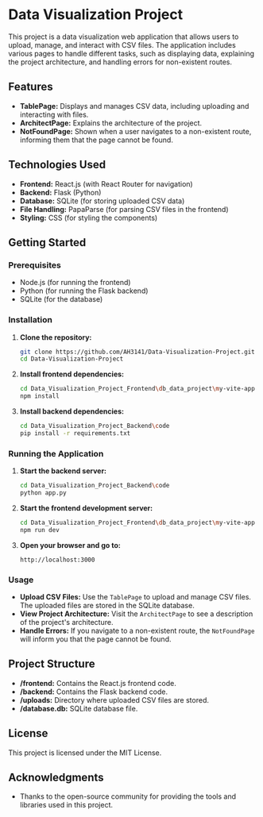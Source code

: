 # Data Visualization Project

This project is a data visualization web application that allows users to upload, manage, and interact with CSV files. The application includes various pages to handle different tasks, such as displaying data, explaining the project architecture, and handling errors for non-existent routes.

## Features

- **TablePage:** Displays and manages CSV data, including uploading and interacting with files.
- **ArchitectPage:** Explains the architecture of the project.
- **NotFoundPage:** Shown when a user navigates to a non-existent route, informing them that the page cannot be found.

## Technologies Used

- **Frontend:** React.js (with React Router for navigation)
- **Backend:** Flask (Python)
- **Database:** SQLite (for storing uploaded CSV data)
- **File Handling:** PapaParse (for parsing CSV files in the frontend)
- **Styling:** CSS (for styling the components)

## Getting Started

### Prerequisites

- Node.js (for running the frontend)
- Python (for running the Flask backend)
- SQLite (for the database)

### Installation

1. **Clone the repository:**
    ```bash
    git clone https://github.com/AH3141/Data-Visualization-Project.git
    cd Data-Visualization-Project
    ```

2. **Install frontend dependencies:**
    ```bash
    cd Data_Visualization_Project_Frontend\db_data_project\my-vite-app
    npm install
    ```

3. **Install backend dependencies:**
    ```bash
    cd Data_Visualization_Project_Backend\code
    pip install -r requirements.txt
    ```

### Running the Application

1. **Start the backend server:**
    ```bash
    cd Data_Visualization_Project_Backend\code
    python app.py
    ```

2. **Start the frontend development server:**
    ```bash
    cd Data_Visualization_Project_Frontend\db_data_project\my-vite-app
    npm run dev
    ```

3. **Open your browser and go to:**
    ```
    http://localhost:3000
    ```

### Usage

- **Upload CSV Files:** Use the `TablePage` to upload and manage CSV files. The uploaded files are stored in the SQLite database.
- **View Project Architecture:** Visit the `ArchitectPage` to see a description of the project's architecture.
- **Handle Errors:** If you navigate to a non-existent route, the `NotFoundPage` will inform you that the page cannot be found.

## Project Structure

- **/frontend:** Contains the React.js frontend code.
- **/backend:** Contains the Flask backend code.
- **/uploads:** Directory where uploaded CSV files are stored.
- **/database.db:** SQLite database file.

## License

This project is licensed under the MIT License.

## Acknowledgments

- Thanks to the open-source community for providing the tools and libraries used in this project.
